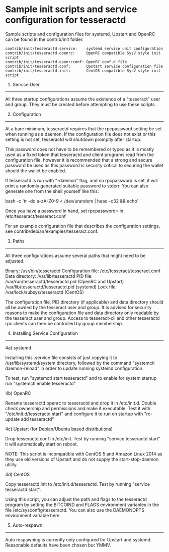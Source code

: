 Sample init scripts and service configuration for tesseractd
==========================================================

Sample scripts and configuration files for systemd, Upstart and OpenRC
can be found in the contrib/init folder.

    contrib/init/tesseractd.service:    systemd service unit configuration
    contrib/init/tesseractd.openrc:     OpenRC compatible SysV style init script
    contrib/init/tesseractd.openrcconf: OpenRC conf.d file
    contrib/init/tesseractd.conf:       Upstart service configuration file
    contrib/init/tesseractd.init:       CentOS compatible SysV style init script

1. Service User
---------------------------------

All three startup configurations assume the existence of a "tesseract" user
and group.  They must be created before attempting to use these scripts.

2. Configuration
---------------------------------

At a bare minimum, tesseractd requires that the rpcpassword setting be set
when running as a daemon.  If the configuration file does not exist or this
setting is not set, tesseractd will shutdown promptly after startup.

This password does not have to be remembered or typed as it is mostly used
as a fixed token that tesseractd and client programs read from the configuration
file, however it is recommended that a strong and secure password be used
as this password is security critical to securing the wallet should the
wallet be enabled.

If tesseractd is run with "-daemon" flag, and no rpcpassword is set, it will
print a randomly generated suitable password to stderr.  You can also
generate one from the shell yourself like this:

bash -c 'tr -dc a-zA-Z0-9 < /dev/urandom | head -c32 && echo'

Once you have a password in hand, set rpcpassword= in /etc/tesseract/tesseract.conf

For an example configuration file that describes the configuration settings, 
see contrib/debian/examples/tesseract.conf.

3. Paths
---------------------------------

All three configurations assume several paths that might need to be adjusted.

Binary:              /usr/bin/tesseractd
Configuration file:  /etc/tesseract/tesseract.conf
Data directory:      /var/lib/tesseractd
PID file:            /var/run/tesseractd/tesseractd.pid (OpenRC and Upstart)
                     /var/lib/tesseractd/tesseractd.pid (systemd)
Lock file:           /var/lock/subsys/tesseractd (CentOS)

The configuration file, PID directory (if applicable) and data directory
should all be owned by the tesseract user and group.  It is advised for security
reasons to make the configuration file and data directory only readable by the
tesseract user and group.  Access to tesseract-cli and other tesseractd rpc clients
can then be controlled by group membership.

4. Installing Service Configuration
-----------------------------------

4a) systemd

Installing this .service file consists of just copying it to
/usr/lib/systemd/system directory, followed by the command
"systemctl daemon-reload" in order to update running systemd configuration.

To test, run "systemctl start tesseractd" and to enable for system startup run
"systemctl enable tesseractd"

4b) OpenRC

Rename tesseractd.openrc to tesseractd and drop it in /etc/init.d.  Double
check ownership and permissions and make it executable.  Test it with
"/etc/init.d/tesseractd start" and configure it to run on startup with
"rc-update add tesseractd"

4c) Upstart (for Debian/Ubuntu based distributions)

Drop tesseractd.conf in /etc/init.  Test by running "service tesseractd start"
it will automatically start on reboot.

NOTE: This script is incompatible with CentOS 5 and Amazon Linux 2014 as they
use old versions of Upstart and do not supply the start-stop-daemon utility.

4d) CentOS

Copy tesseractd.init to /etc/init.d/tesseractd. Test by running "service tesseractd start".

Using this script, you can adjust the path and flags to the tesseractd program by 
setting the BITCOIND and FLAGS environment variables in the file 
/etc/sysconfig/tesseractd. You can also use the DAEMONOPTS environment variable here.

5. Auto-respawn
-----------------------------------

Auto respawning is currently only configured for Upstart and systemd.
Reasonable defaults have been chosen but YMMV.


